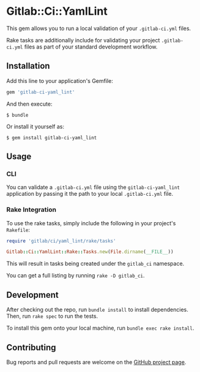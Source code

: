 # Gitlab::Ci::YamlLint

This gem allows you to run a local validation of your `.gitlab-ci.yml` files.

Rake tasks are additionally include for validating your project
`.gitlab-ci.yml` files as part of your standard development workflow.

## Installation

Add this line to your application's Gemfile:

```ruby
gem 'gitlab-ci-yaml_lint'
```

And then execute:

    $ bundle

Or install it yourself as:

    $ gem install gitlab-ci-yaml_lint

## Usage

### CLI

You can validate a `.gitlab-ci.yml` file using the `gitlab-ci-yaml_lint`
application by passing it the path to your local `.gitlab-ci.yml` file.

### Rake Integration

To use the rake tasks, simply include the following in your project's `Rakefile`:

```ruby
require 'gitlab/ci/yaml_lint/rake/tasks'

Gitlab::Ci::YamlLint::Rake::Tasks.new(File.dirname(__FILE__))
```

This will result in tasks being created under the `gitlab_ci` namespace.

You can get a full listing by running `rake -D gitlab_ci`.

## Development

After checking out the repo, run `bundle install` to install dependencies.
Then, run `rake spec` to run the tests.

To install this gem onto your local machine, run `bundle exec rake install`.

## Contributing

Bug reports and pull requests are welcome on the [GitHub project page](/../../).
